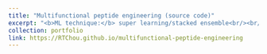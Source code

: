 ```yaml
---
title: "Multifunctional peptide engineering (source code)"
excerpt: "<b>ML technique:</b> super learning/stacked ensemble<br/><br/><img src='/images/multifunctional_peptide_engineering.png'><br/><i>Nature Communications (2023)</i>"
collection: portfolio
link: https://RTChou.github.io/multifunctional-peptide-engineering
---
```

